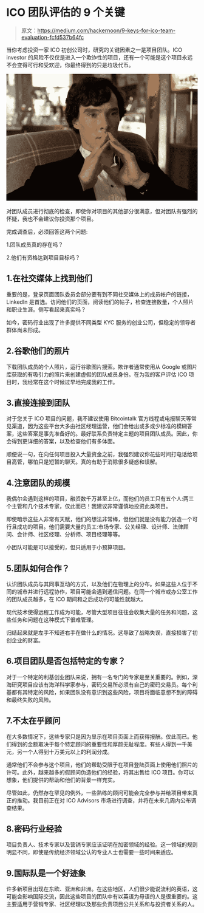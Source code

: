# ICO 团队评估的 9 个关键

> 原文：<https://medium.com/hackernoon/9-keys-for-ico-team-evaluation-fcfd537b64fc>

当你考虑投资一家 ICO 初创公司时，研究的关键因素之一是项目团队。ICO investor 的风险不仅仅是进入一个欺诈性的项目，还有一个可能是这个项目永远不会变得可行和受欢迎，你最终得到的只是垃圾代币。

![](img/c2c7d14a8d4dc99854cd2b1897e95e14.png)

对团队成员进行彻底的检查，即使你对项目的其他部分很满意，但对团队有强烈的怀疑，我也不会建议你投资那个项目。

完成调查后，必须回答这两个问题:

1.团队成员真的存在吗？

2.他们有资格达到项目目标吗？

## 1.在社交媒体上找到他们

重要的是，登录页面团队委员会部分要有到不同社交媒体上的成员帐户的链接，LinkedIn 是首选。访问他们的页面，阅读他们的帖子，检查连接数量，个人照片和职业生涯。侧写看起来真实吗？

如今，密码行业出现了许多提供不同类型 KYC 服务的创业公司，但稳定的领导者群体尚未形成。

## 2.谷歌他们的照片

下载团队成员的个人照片，运行谷歌图片搜索。欺诈者通常使用从 Google 或图片库获取的有吸引力的照片来创建虚假的团队成员身份。在为我的客户评估 ICO 项目时，我经常在这个时候过早地完成我的工作。

## 3.直接连接到团队

对于您关于 ICO 项目的问题，我不建议使用 Bitcointalk 官方线程或电报聊天等常见渠道，因为这些平台大多由社区经理运营，他们会给出或多或少标准的模糊答案，这些答案是事先准备好的。最好联系负责特定主题的项目团队成员。因此，你会得到更详细的答案，以及检查他们有多体面。

顺便说一句，在向任何项目投入大量资金之前，我强烈建议你花些时间打电话给项目高管，哪怕只是短暂的聊天。真的有助于消除很多疑惑和误解。

## 4.注意团队的规模

我偶尔会遇到这样的项目，融资数千万甚至上亿，而他们的员工只有五个人:两三个主管和几个技术专家，仅此而已！我建议非常谨慎地投资此类项目。

即使暗示这些人非常有天赋，他们的想法非常棒，但他们就是没有能力创造一个可行且成功的项目。他们需要大量的员工:市场专家、公关经理、设计师、法律顾问、会计师、社区经理、分析师、项目经理等等。

小团队可能是可以接受的，但只适用于小预算项目。

## 5.团队如何合作？

认识团队成员与其同事互动的方式，以及他们在物理上的分布。如果这些人位于不同的城市并进行远程协作，项目可能会遇到通信问题。在同一个城市或办公室工作的团队成员越多，在 ICO 期间和之后成功的可能性就越大。

现代技术使得远程工作成为可能，尽管大型项目往往会收集大量的任务和问题，这些任务和问题在这种模式下很难管理。

归结起来就是左手不知道右手在做什么的情况。这导致了战略失误，直接损害了初创企业的财富。

## 6.项目团队是否包括特定的专家？

对于一个特定的利基创业团队来说，拥有一名专门的专家是至关重要的。例如，深海研究项目应该有海洋科学家参与，密码交易所必须有自己的密码交易员。每个利基都有其特定的风险，如果团队没有意识到这些风险，项目将面临意想不到的障碍和最终失败的风险。

## 7.不太在乎顾问

在大多数情况下，这些专家只是因为显示在项目页面上而获得报酬。仅此而已。他们得到的金额取决于每个特定顾问的重要性和厚颜无耻程度。有些人得到一千美元，另一个人得到十万美元以上的利润分成。

通常他们不会参与这个项目，他们的帮助受限于在项目登陆页面上使用他们照片的许可。此外，越来越多的假顾问伪造他们的经验，将其出售给 ICO 项目。你可以想象，他们提供的帮助和他们的背景一样充实。

尽管如此，仍然存在罕见的例外，一些熟练的顾问可能会完全参与并给项目带来真正的推动。我目前正在对 ICO Advisors 市场进行调查，并将在未来几周内公布调查结果。

## 8.密码行业经验

项目负责人、技术专家以及营销专家应该证明在加密领域的经验。这一领域的规则明显不同，即使是传统经济领域公认的专业人士也需要一些时间来适应。

## 9.国际队是一个好迹象

许多新项目出现在东欧、亚洲和非洲。在这些地区，人们很少能说流利的英语，这可能会影响国际交流，因此这些项目的团队中有以英语为母语的人是很重要的。这主要适用于营销专家、社区经理以及那些负责项目公共关系和与投资者关系的人。